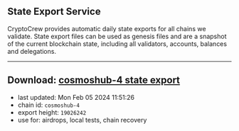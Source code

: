 ## State Export Service
CryptoCrew provides automatic daily state exports for all chains we validate. State export files can be used as genesis files and are a snapshot of the current blockchain state, including all validators, accounts, balances and delegations.

---
**Download: [cosmoshub-4 state export](https://dl.ccvalidators.com/SERVICE/cosmoshub/cosmoshub-4_export_19026242.json)**
---

- last updated: Mon Feb 05 2024 11:51:26
- chain id: `cosmoshub-4`
- export height: `19026242`
- use for: airdrops, local tests, chain recovery
